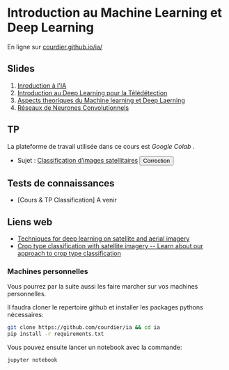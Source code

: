 <!-- ia_tp1 (pwd) -->
# Introduction au Machine Learning et Deep Learning
En ligne sur [courdier.github.io/ia/](https://courdier.github.io/ia/)

## Slides
1. [Inroduction à l'IA](https://courdier.github.io/ia/pdfs/intro_ia.pdf)
2. [Introduction au Deep Learning pour la Télédétection](https://courdier.github.io/ia/slides/intro.html#p1)
3. [Aspects theoriques du Machine learning et Deep Laerning](https://courdier.github.io/ia/slides/nn.html)
4. [Réseaux de Neurones Convolutionnels](https://courdier.github.io/ia/slides/cnn.html)

## TP 
La plateforme de travail utilisée dans ce cours est *Google Colab* .

* Sujet : [Classification d’images satellitaires](https://colab.research.google.com/github/courdier/ia/blob/master/TP/TP_1_GIS.ipynb)
<button onclick="showCustomPrompt()">Correction</button>
<div id="customPrompt" style="display:none; position: fixed; top: 50%; left: 50%; transform: translate(-50%, -50%); padding: 20px; background-color: #f0f0f0; border: 1px solid #ccc;">
  <label for="passwordInput">Entrez le mot de passe :</label>
  <input type="password" id="passwordInput">
  <button onclick="checkPassword()">Valider</button>
  <button onclick="closePrompt()">Annuler</button>
</div>
<script>
  function showCustomPrompt() {
    document.getElementById('customPrompt').style.display = 'block';
  }
  function closePrompt() {
    document.getElementById('customPrompt').style.display = 'none';
  }
  function checkPassword() {
    const inputPassword = document.getElementById('passwordInput').value;
    const encodedPassword = '69615f747031'; 
    const encodedUrl = '68747470733a2f2f636f6c61622e72657365617263682e676f6f676c652e636f6d2f6769746875622f636f7572646965722f69612f626c6f622f6d61737465722f54502f54505f315f4749535f436f727265637465642e6970796e62'

    function toHex(str) {
      return str.split('').map(char => char.charCodeAt(0).toString(16)).join('');
    }
    function toStrFromHex(hex) {
        let str = '';
        for (let i = 0; i < hex.length; i += 2) {
            str += String.fromCharCode(parseInt(hex.substr(i, 2), 16));
        }
        return str;
    }
    if (toHex(inputPassword) === encodedPassword) {
        closePrompt();
        window.location.href = toStrFromHex(encodedUrl);
    } else {
        alert('Mot de passe incorrect.');
    }
  }
</script>

## Tests de connaissances

-  [Cours & TP Classification] A venir
<!-- (https://colab.research.google.com/github/courdier/ia/blob/master/Exam1/2023_exam1.ipynb) -->

## Liens web 

- [Techniques for deep learning on satellite and aerial imagery](https://github.com/satellite-image-deep-learning/techniques)
- [Crop type classification with satellite imagery -- Learn about our approach to crop type classification ](https://medium.com/geekculture/crop-type-classification-with-satellite-imagery-dfc200f82927)

### Machines personnelles

Vous pourrez par la suite aussi les faire marcher sur vos machines personnelles.

Il faudra cloner le repertoire github et installer les packages pythons nécessaires:

```sh
git clone https://github.com/courdier/ia && cd ia
pip install -r requirements.txt
```
Vous pouvez ensuite lancer un notebook avec la commande:
```sh
jupyter notebook
```

